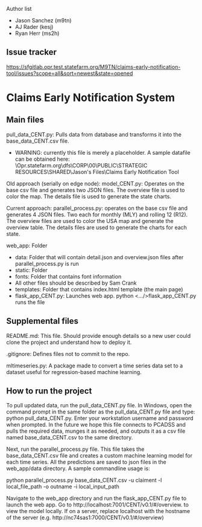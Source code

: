 Author list
* Jason Sanchez (m9tn)
* AJ Rader (kesj)
* Ryan Herr (ms2h)

## Issue tracker
https://sfgitlab.opr.test.statefarm.org/M9TN/claims-early-notification-tool/issues?scope=all&sort=newest&state=opened

# Claims Early Notification System
## Main files
pull_data_CENT.py: Pulls data from database and transforms it into
the base_data_CENT.csv file.
* WARNING: currently this file is merely a placeholder. 
    A sample datafile can be obtained here: 
    \\Opr.statefarm.org\dfs\CORP\00\PUBLIC\STRATEGIC RESOURCES\SHARED\Jason's Files\Claims Early Notification Tool

Old approach (serially on edge node):
model_CENT.py: Operates on the base csv file and generates two JSON
files. The overview file is used to color the map. The details file is 
used to generate the state charts.

Current approach: parallel_process.py: operates on the base csv file and generates 4 JSON
files. Two each for monthly (MLY) and rolling 12 (R12). The overview files are used to color
the USA map and generate the overview table. The details files are used to generate the
charts for each state.

web_app: Folder
* data: Folder that will contain detail.json and overview.json files after parallel_process.py is run
* static: Folder
 * fonts: Folder that contains font information
 * All other files should be described by Sam Crank
* templates: Folder that contains index.html template (the main page)
* flask_app_CENT.py: Launches web app. python <.../>flask_app_CENT.py runs the file


## Supplemental files
README.md: This file. Should provide enough details so a new user could
clone the project and understand how to deploy it.

.gitignore: Defines files not to commit to the repo.

mltimeseries.py: A package made to convert a time series data set to a
dataset useful for regression-based machine learning.


## How to run the project
To pull updated data, run the pull_data_CENT.py file. In Windows, open 
the command prompt in the same folder as the pull_data_CENT.py file and
type: python pull_data_CENT.py. Enter your workstation username and 
password when prompted. In the future we hope this file connects to PCADSS and pulls the
required data, munges it as needed, and outputs it as a csv file named
base_data_CENT.csv to the same directory. 

Next, run the parallel_process.py  file. This file takes the base_data_CENT.csv
file and creates a custom machine learning model for each time series. 
All the predictions are saved to json files in the web_app/data 
directory. A sample commandline usage is:

python parallel_process.py base_data_CENT.csv -u claiment -l local_file_path -o outname -i local_input_path


Navigate to the web_app directory and run the flask_app_CENT.py file to
launch the web app. Go to http://localhost:7001/CENT/v0.1/#/overview. to
view the model locally. If on a server, replace localhost with the 
hostname of the server (e.g. http://nc74sas1:7000/CENT/v0.1/#/overview)